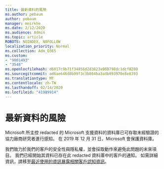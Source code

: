 ```yaml
---
title: 最新資料的風險
ms.author: pebaum
author: pebaum
manager: mnirkhe
ms.date: 2/12/2020
ms.audience: Admin
ms.topic: article
ROBOTS: NOINDEX, NOFOLLOW
localization_priority: Normal
ms.collection: Adm_O365
ms.custom:
- "9001493"
- "3548"
ms.openlocfilehash: d6017c9b71f34856d2d3823a960798dc1dcf8280
ms.sourcegitcommit: ad6ae646d8b99f3c3b864ba3adb093970e8e8393
ms.translationtype: MT
ms.contentlocale: zh-TW
ms.lasthandoff: 02/14/2020
ms.locfileid: "41989914"
---
```

# <a name="recent-data-exposure"></a>最新資料的風險

Microsoft 所主控 redacted 的 Microsoft 支援資料的資料庫已可存取未經驗證的協力廠商研究者進行感知。 在 2019 年 12 月 31 日，Microsoft 會保護資料庫。

我們致力於我們的客戶的安全性與隱私權，並會採取動作來避免此問題的未來項目。 我們已經開始其資料已存在此 redacted 資料庫中的客戶的通知。 如需詳細資訊，請移至[最近使用的資訊暴露相關客戶認知資訊](https://aka.ms/privacyinfo)。
